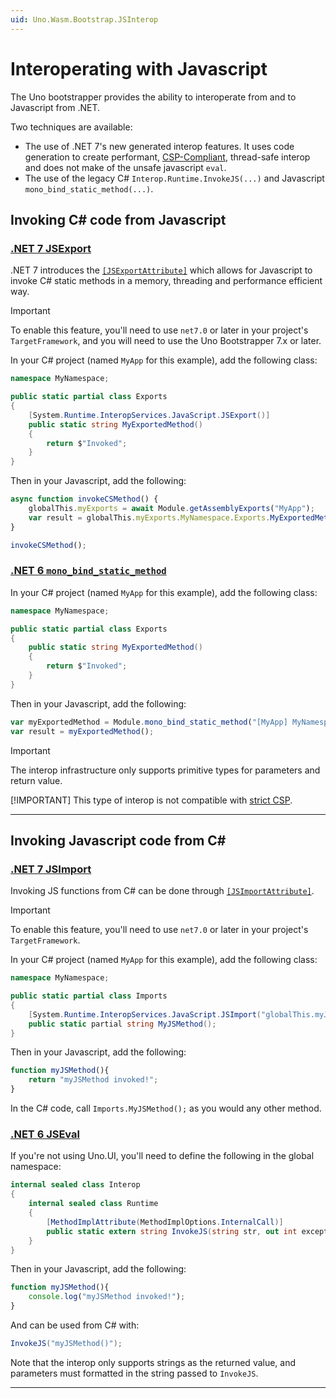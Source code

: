 ```yaml
---
uid: Uno.Wasm.Bootstrap.JSInterop
---
```


# Interoperating with Javascript

The Uno bootstrapper provides the ability to interoperate from and to Javascript from .NET.

Two techniques are available:

- The use of .NET 7's new generated interop features. It uses code generation to create performant, [CSP-Compliant](xref:Uno.Wasm.Bootstrap.Security), thread-safe interop and does not make of the unsafe javascript `eval`.
- The use of the legacy C# `Interop.Runtime.InvokeJS(...)` and Javascript `mono_bind_static_method(...)`.

## Invoking C# code from Javascript

### [**.NET 7 JSExport**](#tab/net7)

.NET 7 introduces the [`[JSExportAttribute]`](https://learn.microsoft.com/en-us/dotnet/api/system.runtime.interopservices.javascript.jsexportattribute?view=net-7.0) which allows for Javascript to invoke C# static methods in a memory, threading and performance efficient way.

> [!IMPORTANT]
> To enable this feature, you'll need to use `net7.0` or later in your project's `TargetFramework`, and you will need to use the Uno Bootstrapper 7.x or later.

In your C# project (named `MyApp` for this example), add the following class:

```csharp
namespace MyNamespace;

public static partial class Exports
{
    [System.Runtime.InteropServices.JavaScript.JSExport()]
    public static string MyExportedMethod()
    {
        return $"Invoked";
    }
}
```

Then in your Javascript, add the following:

```js
async function invokeCSMethod() {
    globalThis.myExports = await Module.getAssemblyExports("MyApp");
    var result = globalThis.myExports.MyNamespace.Exports.MyExportedMethod();
}

invokeCSMethod();
```

### [**.NET 6 `mono_bind_static_method`**](#tab/jseval)

In your C# project (named `MyApp` for this example), add the following class:

```csharp
namespace MyNamespace;

public static partial class Exports
{
    public static string MyExportedMethod()
    {
        return $"Invoked";
    }
}
```

Then in your Javascript, add the following:

```js
var myExportedMethod = Module.mono_bind_static_method("[MyApp] MyNamespace.Exports:MyExportedMethod");
var result = myExportedMethod();
```

> [!IMPORTANT]
> The interop infrastructure only supports primitive types for parameters and return value.
>
> [!IMPORTANT]
> This type of interop is not compatible with [strict CSP](xref:Uno.Wasm.Bootstrap.Security).

---

<!-- markdownlint-disable MD020 MD003 -->
## Invoking Javascript code from C#

### [**.NET 7 JSImport**](#tab/net7)

Invoking JS functions from C# can be done through [`[JSImportAttribute]`](https://learn.microsoft.com/en-us/dotnet/api/system.runtime.interopservices.javascript.jsimportattribute?view=net-7.0).

> [!IMPORTANT]
> To enable this feature, you'll need to use `net7.0` or later in your project's `TargetFramework`.

In your C# project (named `MyApp` for this example), add the following class:

```csharp
namespace MyNamespace;

public static partial class Imports
{
    [System.Runtime.InteropServices.JavaScript.JSImport("globalThis.myJSMethod")]
    public static partial string MyJSMethod();
}
```

Then in your Javascript, add the following:

```js
function myJSMethod(){
    return "myJSMethod invoked!";
}
```

In the C# code, call `Imports.MyJSMethod();` as you would any other method.

### [**.NET 6 JSEval**](#tab/jseval)

If you're not using Uno.UI, you'll need to define the following in the global namespace:

```csharp
internal sealed class Interop
{
    internal sealed class Runtime
    {
        [MethodImplAttribute(MethodImplOptions.InternalCall)]
        public static extern string InvokeJS(string str, out int exceptional_result);
    }
}
```

Then in your Javascript, add the following:

```js
function myJSMethod(){
    console.log("myJSMethod invoked!");
}
```

And can be used from C# with:

```cs
InvokeJS("myJSMethod()");
```

Note that the interop only supports strings as the returned value, and parameters must formatted in the string passed to `InvokeJS`.

---
